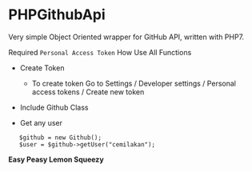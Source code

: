 # PHPGithubApi
Very simple Object Oriented wrapper for GitHub API, written with PHP7.

Required `Personal Access Token`
How Use All Functions

- Create Token
  - To create token Go to Settings / Developer settings / Personal access tokens / Create new token
  
- Include Github Class

- Get any user

```
   $github = new Github();   
   $user = $github->getUser("cemilakan");   
```


**Easy Peasy Lemon Squeezy**
